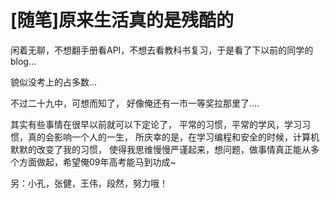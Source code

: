 # [随笔]原来生活真的是残酷的

闲着无聊，不想翻手册看API，不想去看教科书复习，于是看了下以前的同学的blog...

貌似没考上的占多数...

不过二十九中，可想而知了， 好像俺还有一市一等奖拉那里了....

其实有些事情在很早以前就可以下定论了， 平常的习惯，平常的学风，学习习惯，真的会影响一个人的一生， 所庆幸的是，在学习编程和安全的时候，计算机默默的改变了我的习惯， 使得我思维慢慢严谨起来，想问题，做事情真正能从多个方面做起，希望俺09年高考能马到功成~

另：小孔，张健，王伟，段然，努力哦！

